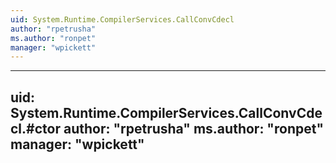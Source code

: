 ```yaml
---
uid: System.Runtime.CompilerServices.CallConvCdecl
author: "rpetrusha"
ms.author: "ronpet"
manager: "wpickett"
---
```


---
uid: System.Runtime.CompilerServices.CallConvCdecl.#ctor
author: "rpetrusha"
ms.author: "ronpet"
manager: "wpickett"
---
